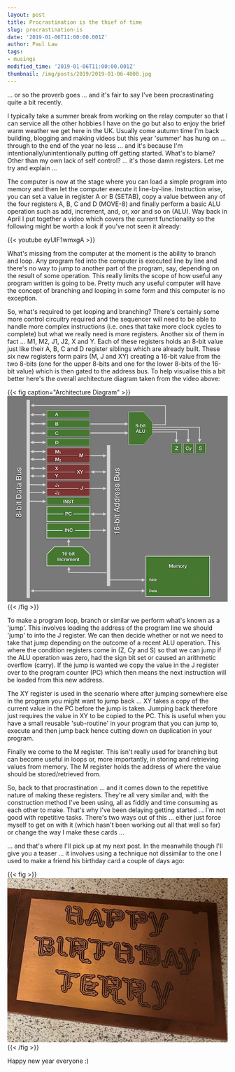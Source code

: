 ```yaml
---
layout: post
title: Procrastination is the thief of time
slug: procrastination-is
date: '2019-01-06T11:00:00.001Z'
author: Paul Law
tags:
- musings
modified_time: '2019-01-06T11:00:00.001Z'
thumbnail: /img/posts/2019/2019-01-06-4000.jpg
---
```


... or so the proverb goes ... and it's fair to say I've been procrastinating quite a bit recently.

I typically take a summer break from working on the relay computer so that I can service all the other hobbies I have on the go but also to enjoy the brief warm weather we get here in the UK. Usually come autumn time I'm back building, blogging and making videos but this year 'summer' has hung on ... through to the end of the year no less ... and it's because I'm intentionally/unintentionally putting off getting started. What's to blame? Other than my own lack of self control? ... it's those damn registers. Let me try and explain ...

The computer is now at the stage where you can load a simple program into memory and then let the computer execute it line-by-line. Instruction wise, you can set a value in register A or B (SETAB), copy a value between any of the four registers A, B, C and D (MOVE-8) and finally perform a basic ALU operation such as add, increment, and, or, xor and so on (ALU). Way back in April I put together a video which covers the current functionality so the following might be worth a look if you've not seen it already:

{{< youtube eyUlF1wmxgA >}}

What's missing from the computer at the moment is the ability to branch and loop. Any program fed into the computer is executed line by line and there's no way to jump to another part of the program, say, depending on the result of some operation. This really limits the scope of how useful any program written is going to be. Pretty much any useful computer  will have the concept of branching and looping in some form and this computer is no exception.

So, what's required to get looping and branching? There's certainly some more control circuitry required and the sequencer will need to be able to handle more complex instructions (i.e. ones that take more clock cycles to complete) but what we really need is more registers. Another six of them in fact ... M1, M2, J1, J2, X and Y. Each of these registers holds an 8-bit value just like their A, B, C and D register siblings which are already built. These six new registers form pairs (M, J and XY) creating a 16-bit value from the two 8-bits (one for the upper 8-bits and one for the lower 8-bits of the 16-bit value) which is then gated to the address bus. To help visualise this a bit better here's the overall architecture diagram taken from the video above:

{{< fig caption="Architecture Diagram" >}}![Architecture Diagram](/img/posts/2019/2019-01-06-0000.png){{< /fig >}}

To make a program loop, branch or similar we perform what's known as a 'jump'. This involves loading the address of the program line we should 'jump' to into the J register. We can then decide whether or not we need to take that jump depending on the outcome of a recent ALU operation. This where the condition registers come in (Z, Cy and S) so that we can jump if the ALU operation was zero, had the sign bit set or caused an arithmetic overflow (carry). If the jump is wanted we copy the value in the J register over to the program counter (PC) which then means the next instruction will be loaded from this new address.

The XY register is used in the scenario where after jumping somewhere else in the program you might want to jump back ... XY takes a copy of the current value in the PC before the jump is taken. Jumping back therefore just requires the value in XY to be copied to the PC. This is useful when you have a small reusable 'sub-routine' in your program that you can jump to, execute and then jump back hence cutting down on duplication in your program.

Finally we come to the M register. This isn't really used for branching but can become useful in loops or, more importantly, in storing and retrieving values from memory. The M register holds the address of where the value should be stored/retrieved from.

So, back to that procrastination ... and it comes down to the repetitive nature of making these registers. They're all very similar and, with the construction method I've been using, all as fiddly and time consuming as each other to make. That's why I've been delaying getting started ... I'm not good with repetitive tasks. There's two ways out of this ... either just force myself to get on with it (which hasn't been working out all that well so far) or change the way I make these cards ...

... and that's where I'll pick up at my next post. In the meanwhile though I'll give you a teaser ... it involves using a technique not dissimilar to the one I used to make a friend his birthday card a couple of days ago:

{{< fig >}}![Friend's birthday card](/img/posts/2019/2019-01-06-0001.jpg){{< /fig >}}

Happy new year everyone :)
